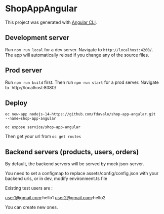 # ShopAppAngular

This project was generated with [Angular CLI](https://github.com/angular/angular-cli).

## Development server

Run `npm run local` for a dev server. Navigate to `http://localhost:4200/`. The app will automatically reload if you change any of the source files.

## Prod server

Run `npm run build` first.
Then run `npm run start` for a prod server. Navigate to `http://localhost:8080/

## Deploy

`oc new-app nodejs-14~https://github.com/fdavalo/shop-app-angular.git  --name=shop-app-angular`

`oc expose service/shop-app-angular`

Then get your url from `oc get routes`

## Backend servers (products, users, orders)

By default, the backend servers will be served by mock json-server.

You need to set a configmap to replace assets/config/config.json with your backend urls, or in dev, modify environment.ts file

Existing test users are : 

user1@gmail.com:hello1
user2@gmail.com:hello2

You can create new ones.